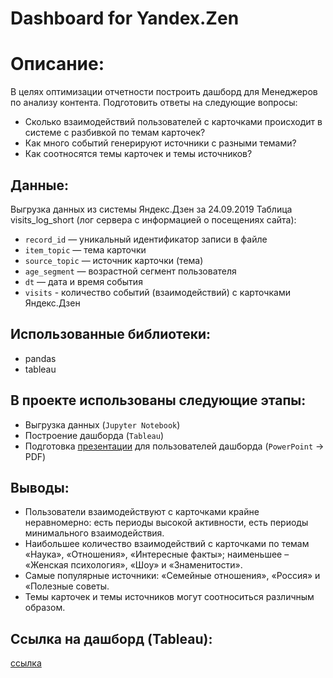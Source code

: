 # Dashboard for Yandex.Zen
# Описание:
В целях оптимизации отчетности построить дашборд для Менеджеров по анализу контента.
Подготовить ответы на следующие вопросы:
- Сколько взаимодействий пользователей с карточками происходит в системе с разбивкой по темам карточек?
- Как много событий генерируют источники с разными темами?
- Как соотносятся темы карточек и темы источников?

## Данные:
Выгрузка данных из системы Яндекс.Дзен за 24.09.2019
Таблица visits_log_short (лог сервера с информацией о посещениях сайта):
- `record_id` — уникальный идентификатор записи в файле
- `item_topic` — тема карточки
- `source_topic` — источник карточки (тема)
- `age_segment` — возрастной сегмент пользователя
- `dt` — дата и время события
- `visits` - количество событий (взаимодействий) с карточками Яндекс.Дзен

## Использованные библиотеки:
- pandas
- tableau

## В проекте использованы следующие этапы:
- Выгрузка данных (`Jupyter Notebook`)
- Построение дашборда (`Tableau`)
- Подготовка [презентации](https://github.com/AleksandrAntonov7/Study-Projects/blob/main/Dashboard%20for%20Yandex.Zen/%D0%9F%D1%80%D0%B5%D0%B7%D0%B5%D0%BD%D1%82%D0%B0%D1%86%D0%B8%D1%8F%20%D0%AF%D0%BD%D0%B4%D0%B5%D0%BA%D1%81.%D0%94%D0%B7%D0%B5%D0%BD.pdf) для пользователей дашборда (`PowerPoint` → PDF)

## Выводы:
- Пользователи взаимодействуют с карточками крайне неравномерно: есть периоды высокой активности, есть периоды минимального взаимодействия.
- Наибольшее количество взаимодействий с карточками по темам «Наука», «Отношения», «Интересные факты»; наименьшее – «Женская психология», «Шоу» и «Знаменитости».
- Самые популярные источники: «Семейные отношения», «Россия» и «Полезные советы.
- Темы карточек и темы источников могут соотноситься различным образом.

## Ссылка на дашборд (Tableau):
[ссылка](https://public.tableau.com/app/profile/aleksandr.antonov/viz/__16496753424850/_)
